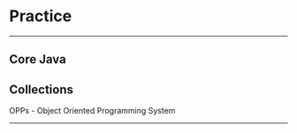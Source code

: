 # Practice
**********
Core Java
---------------------------------
Collections
---------------------------------
OPPs - Object Oriented Programming System
********
